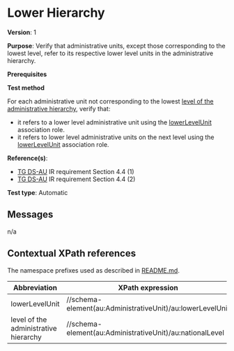 # Lower Hierarchy

**Version**: 1

**Purpose**: Verify that administrative units, except those corresponding to the lowest level, refer to its respective lower level units in the administrative hierarchy.

**Prerequisites**

**Test method**

For each administrative unit not corresponding to the lowest [level of the administrative hierarchy](#nationalLevel), verify that:
* it refers to a lower level administrative unit using the [lowerLevelUnit](#lowerLevelUnit) association role.
* it refers to lower level administrative units on the next level using the [lowerLevelUnit](#lowerLevelUnit) association role.

**Reference(s)**: 

* [TG DS-AU](http://inspire.ec.europa.eu/id/ats/data-au/3.1/au-dc/README#ref_TG_DS_AU) IR requirement Section 4.4 (1)
* [TG DS-AU](http://inspire.ec.europa.eu/id/ats/data-au/3.1/au-dc/README#ref_TG_DS_AU) IR requirement Section 4.4 (2)

**Test type**: Automatic

## Messages

n/a

## Contextual XPath references

The namespace prefixes used as described in [README.md](http://inspire.ec.europa.eu/id/ats/data-au/3.1/au-dc/README#namespaces).

Abbreviation                                               |  XPath expression
---------------------------------------------------------- | -------------------------------------------------------------------------
lowerLevelUnit <a name="lowerLevelUnit"></a>   | //schema-element(au:AdministrativeUnit)/au:lowerLevelUnit
level of the administrative hierarchy  <a name="nationalLevel"></a>   | //schema-element(au:AdministrativeUnit)/au:nationalLevel

